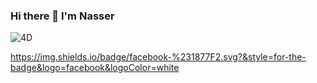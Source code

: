 ### Hi there 👋 I'm Nasser

![4D](https://img.shields.io/badge/-4th%20Dimension-023c7a...)

https://img.shields.io/badge/facebook-%231877F2.svg?&style=for-the-badge&logo=facebook&logoColor=white
<!--
**NasserBvB/NasserBvB** is a ✨ _special_ ✨ repository because its `README.md` (this file) appears on your GitHub profile.

Here are some ideas to get you started:

-  I’m currently working on ...
- 🌱 I’m currently learning ...
- 👯 I’m looking to collaborate on ...
- 🤔 I’m looking for help with ...
- 💬 Ask me about ...
- 📫 How to reach me: ...
- 😄 Pronouns: ...
- ⚡ Fun fact: ...
-->
